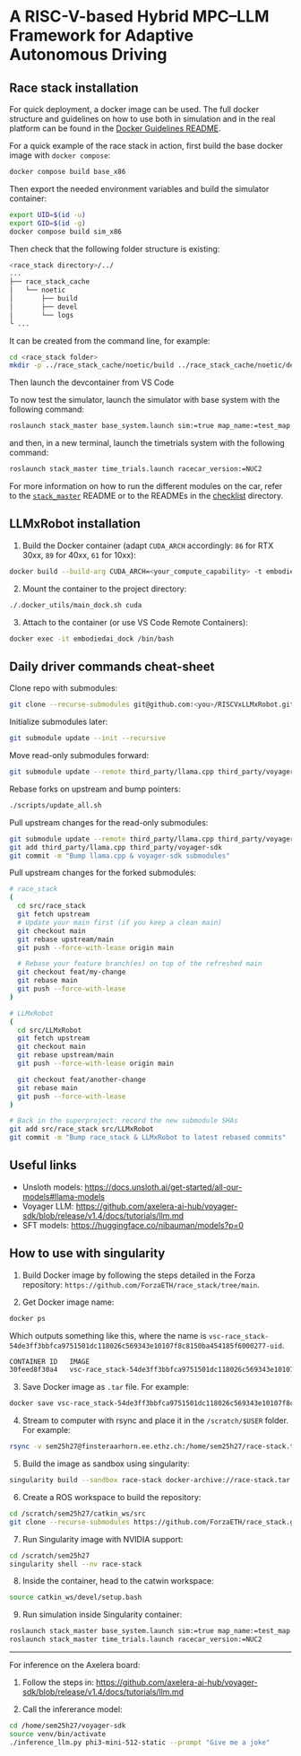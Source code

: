 # A RISC-V-based Hybrid MPC–LLM Framework for Adaptive Autonomous Driving

## Race stack installation
For quick deployment, a docker image can be used. The full docker structure and guidelines on how to use both in simulation and in the real platform can be found in the [Docker Guidelines README](./.docker_utils/README.md).

For a quick example of the race stack in action, first build the base docker image with `docker compose`:
```bash
docker compose build base_x86
```

Then export the needed environment variables and build the simulator container:
```bash
export UID=$(id -u)
export GID=$(id -g)
docker compose build sim_x86
```

Then check that the following folder structure is existing:
```bash
<race_stack directory>/../
...
├── race_stack_cache
│   └── noetic
│       ├── build
│       ├── devel
│       └── logs
└ ...
```
It can be created from the command line, for example:
```bash
cd <race_stack folder>
mkdir -p ../race_stack_cache/noetic/build ../race_stack_cache/noetic/devel ../race_stack_cache/noetic/logs
```
Then launch the devcontainer from VS Code

To now test the simulator, launch the simulator with base system with the following command:
```bash
roslaunch stack_master base_system.launch sim:=true map_name:=test_map
```

and then, in a new terminal, launch the timetrials system with the following command:
```bash
roslaunch stack_master time_trials.launch racecar_version:=NUC2
```
For more information on how to run the different modules on the car, refer to the [`stack_master`](./stack_master/README.md) README or to the READMEs in the [checklist](./stack_master/checklists/) directory.


## LLMxRobot installation
1. Build the Docker container (adapt `CUDA_ARCH` accordingly: `86` for RTX 30xx, `89` for 40xx, `61` for 10xx):
```bash
docker build --build-arg CUDA_ARCH=<your_compute_capability> -t embodiedai -f .docker_utils/Dockerfile.cuda .
```

2. Mount the container to the project directory:
```bash
./.docker_utils/main_dock.sh cuda
```

3. Attach to the container (or use VS Code Remote Containers):
```bash
docker exec -it embodiedai_dock /bin/bash
```


## Daily driver commands cheat-sheet
Clone repo with submodules:
```bash
git clone --recurse-submodules git@github.com:<you>/RISCVxLLMxRobot.git
```

Initialize submodules later:
```bash
git submodule update --init --recursive
```

Move read-only submodules forward:
```bash
git submodule update --remote third_party/llama.cpp third_party/voyager-sdk
```

Rebase forks on upstream and bump pointers:
```bash
./scripts/update_all.sh
```

Pull upstream changes for the read-only submodules:
```bash
git submodule update --remote third_party/llama.cpp third_party/voyager-sdk
git add third_party/llama.cpp third_party/voyager-sdk
git commit -m "Bump llama.cpp & voyager-sdk submodules"
```

Pull upstream changes for the forked submodules:
```bash
# race_stack
(
  cd src/race_stack
  git fetch upstream
  # Update your main first (if you keep a clean main)
  git checkout main
  git rebase upstream/main
  git push --force-with-lease origin main

  # Rebase your feature branch(es) on top of the refreshed main
  git checkout feat/my-change
  git rebase main
  git push --force-with-lease
)

# LLMxRobot
(
  cd src/LLMxRobot
  git fetch upstream
  git checkout main
  git rebase upstream/main
  git push --force-with-lease origin main

  git checkout feat/another-change
  git rebase main
  git push --force-with-lease
)

# Back in the superproject: record the new submodule SHAs
git add src/race_stack src/LLMxRobot
git commit -m "Bump race_stack & LLMxRobot to latest rebased commits"
```


## Useful links
- Unsloth models: https://docs.unsloth.ai/get-started/all-our-models#llama-models
- Voyager LLM: https://github.com/axelera-ai-hub/voyager-sdk/blob/release/v1.4/docs/tutorials/llm.md
- SFT models: https://huggingface.co/nibauman/models?p=0


## How to use with singularity
1. Build Docker image by following the steps detailed in the Forza repository: `https://github.com/ForzaETH/race_stack/tree/main`.

2. Get Docker image name:
```bash
docker ps
```

Which outputs something like this, where the name is `vsc-race_stack-54de3ff3bbfca9751501dc118026c569343e10107f8c8150ba454185f6000277-uid`.
```bash
CONTAINER ID   IMAGE                                                                                 COMMAND                  CREATED        STATUS        PORTS     NAMES
30feed8f30a4   vsc-race_stack-54de3ff3bbfca9751501dc118026c569343e10107f8c8150ba454185f6000277-uid   "/bin/sh -c 'echo Co…"   13 hours ago   Up 13 hours             forzaeth_devcontainer
```

3. Save Docker image as `.tar` file. For example:
```bash
docker save vsc-race_stack-54de3ff3bbfca9751501dc118026c569343e10107f8c8150ba454185f6000277-uid -o race-stack.tar
```

4. Stream to computer with rsync and place it in the `/scratch/$USER` folder. For example:
```bash
rsync -v sem25h27@finsteraarhorn.ee.ethz.ch:/home/sem25h27/race-stack.tar /scratch/sem25h27/
```

5. Build the image as sandbox using singularity:
```bash
singularity build --sandbox race-stack docker-archive://race-stack.tar
```

6. Create a ROS workspace to build the repository:
```bash
cd /scratch/sem25h27/catkin_ws/src
git clone --recurse-submodules https://github.com/ForzaETH/race_stack.git
```

7. Run Singularity image with NVIDIA support:
```bash
cd /scratch/sem25h27
singularity shell --nv race-stack
```

8. Inside the container, head to the catwin workspace:
```bash
source catkin_ws/devel/setup.bash
```

9. Run simulation inside Singularity container:
```bash
roslaunch stack_master base_system.launch sim:=true map_name:=test_map
roslaunch stack_master time_trials.launch racecar_version:=NUC2
```

---

For inference on the Axelera board:
1. Follow the steps in: https://github.com/axelera-ai-hub/voyager-sdk/blob/release/v1.4/docs/tutorials/llm.md

2. Call the infererance model:
```bash
cd /home/sem25h27/voyager-sdk
source venv/bin/activate
./inference_llm.py phi3-mini-512-static --prompt "Give me a joke"
```